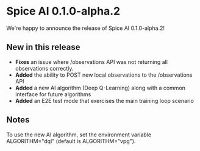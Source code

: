 # Spice AI 0.1.0-alpha.2

We're happy to announce the release of Spice AI 0.1.0-alpha.2!

## New in this release

- **Fixes** an issue where /observations API was not returning all observations correctly.
- **Added** the ability to POST new local observations to the /observations API
- **Added** a new AI algorithm (Deep Q-Learning) along with a common interface for future algorithms
- **Added** an E2E test mode that exercises the main training loop scenario

## Notes

To use the new AI algorithm, set the environment variable ALGORITHM="dql" (default is ALGORITHM="vpg").
